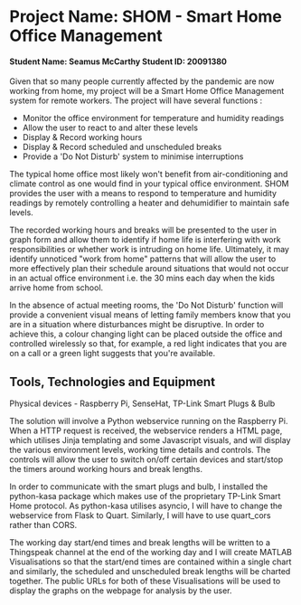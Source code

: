 # Project Name: SHOM - Smart Home Office Management 
#### Student Name: Seamus McCarthy   Student ID: 20091380

Given that so many people currently affected by the pandemic are now working from home, my project 
will be a Smart Home Office Management system for remote workers. The project will have several functions : 

 - Monitor the office environment for temperature and humidity readings
 - Allow the user to react to and alter these levels 
 - Display & Record working hours
 - Display & Record scheduled and unscheduled breaks
 - Provide a 'Do Not Disturb' system to minimise interruptions

The typical home office most likely won't benefit from air-conditioning and climate control as one would find 
in your typical office environment. SHOM provides the user with a means to respond to temperature and humidity 
readings by remotely controlling a heater and dehumidifier to maintain safe levels.

The recorded working hours and breaks will be presented to the user in graph form and allow them to identify if home
life is interfering with work responsibilities or whether work is intruding on home life. Ultimately, it may identify 
unnoticed "work from home" patterns that will allow the user to more effectively plan their schedule around situations 
that would not occur in an actual office environment i.e. the 30 mins each day when the kids arrive home from school.

In the absence of actual meeting rooms, the 'Do Not Disturb' function will provide a convenient visual means of letting
family members know that you are in a situation where disturbances might be disruptive. In order to achieve this, a 
colour changing light can be placed outside the office and controlled wirelessly so that, for example, a red light indicates 
that you are on a call or a green light suggests that you're available. 

## Tools, Technologies and Equipment

Physical devices - Raspberry Pi, SenseHat, TP-Link Smart Plugs & Bulb

The solution will involve a Python webservice running on the Raspberry Pi. When a HTTP request is received, the webservice 
renders a HTML page, which utilises Jinja templating and some Javascript visuals, and will display the various environment 
levels, working time details and controls. The controls will allow the user to switch on/off certain devices and start/stop 
the timers around working hours and break lengths.

In order to communicate with the smart plugs and bulb, I installed the python-kasa package which makes use of the proprietary 
TP-Link Smart Home protocol. As python-kasa utilises asyncio, I will have to change the webservice from Flask to Quart. 
Similarly, I will have to use quart_cors rather than CORS.

The working day start/end times and break lengths will be written to a Thingspeak channel at the end of the working day and 
I will create MATLAB Visualisations so that the start/end times are contained within a single chart and similarly, the 
scheduled and unscheduled break lengths will be charted together. The public URLs for both of these Visualisations will be used 
to display the graphs on the webpage for analysis by the user.
